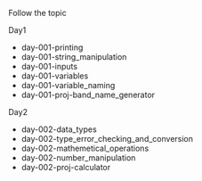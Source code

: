 Follow the topic <br>

Day1<br>
- day-001-printing
- day-001-string_manipulation
- day-001-inputs
- day-001-variables
- day-001-variable_naming
- day-001-proj-band_name_generator

Day2<br>
- day-002-data_types
- day-002-type_error_checking_and_conversion
- day-002-mathemetical_operations
- day-002-number_manipulation
- day-002-proj-calculator
